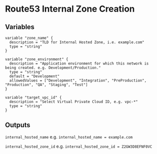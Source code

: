 # Route53 Internal Zone Creation

## Variables
```
variable "zone_name" {
  description = "TLD for Internal Hosted Zone, i.e. example.com"
  type = "string"
}

variable "zone_environment" {
  description = "Application environment for which this network is being created. e.g. Development/Production."
  type = "string"
  default = "Development"
  allowedValues = ["Development", "Integration", "PreProduction", "Production", "QA", "Staging", "Test"]
}

variable "target_vpc_id" {
  description = "Select Virtual Private Cloud ID, e.g. vpc-*"
  type = "string"
}

```


## Outputs

`internal_hosted_name` e.g. `internal_hosted_name = example.com`

`internal_hosted_zone_id` e.g. `internal_hosted_zone_id = Z2GW3D8EFNF0VC`